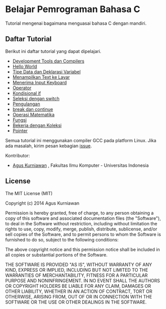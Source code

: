 # Belajar Pemrograman Bahasa C

Tutorial mengenai bagaimana menguasai bahasa C dengan mandiri.


## Daftar Tutorial

Berikut ini daftar tutorial yang dapat dipelajari.

* [Development Tools dan Compilers](/content/idecompilers.md)
* [Hello World](/content/helloworld.md)
* [Tipe Data dan Deklarasi Variabel](/content/datatypevar.md)
* [Menampilkan Text ke Layar](/content/tampilinput.md)
* [Menerima Input Keyboard](/content/menerimainput.md)
* [Operator](/content/operator.md)
* [Kondisional if](/content/ifconditional.md)
* [Seleksi dengan switch](/content/seleksiswitch.md)
* [Pengulangan](/content/pengulangan.md)
* [break dan continue](/content/breakcontinue.md)
* [Operasi Matematika](/content/mathoperation.md)
* [Fungsi](/content/fungsi.md)
* [Bekerja dengan Koleksi](/content/koleksi.md)
* [Pointer](/content/pointer.md)


Semua tutorial ini menggunakan compiler GCC pada platform Linux.
Jika ada masalah, kirim pesan kebagian [issue](https://github.com/agusk/belajarc/issues).


Kontributor:

* [Agus Kurniawan](http://blog.aguskurniawan.net/) , Fakultas Ilmu Komputer - Universitas Indonesia



## License

The MIT License (MIT)

Copyright (c) 2014 Agus Kurniawan

Permission is hereby granted, free of charge, to any person obtaining a copy of
this software and associated documentation files (the "Software"), to deal in
the Software without restriction, including without limitation the rights to
use, copy, modify, merge, publish, distribute, sublicense, and/or sell copies of
the Software, and to permit persons to whom the Software is furnished to do so,
subject to the following conditions:

The above copyright notice and this permission notice shall be included in all
copies or substantial portions of the Software.

THE SOFTWARE IS PROVIDED "AS IS", WITHOUT WARRANTY OF ANY KIND, EXPRESS OR
IMPLIED, INCLUDING BUT NOT LIMITED TO THE WARRANTIES OF MERCHANTABILITY, FITNESS
FOR A PARTICULAR PURPOSE AND NONINFRINGEMENT. IN NO EVENT SHALL THE AUTHORS OR
COPYRIGHT HOLDERS BE LIABLE FOR ANY CLAIM, DAMAGES OR OTHER LIABILITY, WHETHER
IN AN ACTION OF CONTRACT, TORT OR OTHERWISE, ARISING FROM, OUT OF OR IN
CONNECTION WITH THE SOFTWARE OR THE USE OR OTHER DEALINGS IN THE SOFTWARE.
